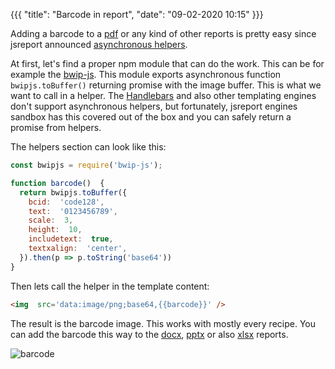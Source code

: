 ﻿{{{
    "title": "Barcode in report",
    "date": "09-02-2020 10:15"
}}}

Adding a barcode to a [pdf](/learn/chrome-pdf) or any kind of other reports is pretty easy since jsreport announced [asynchronous helpers](/learn/templating-engines#asynchronous-helpers).

At first, let's find a proper npm module that can do the work. This can be for example the [bwip-js](https://github.com/metafloor/bwip-js).  This module exports asynchronous function `bwipjs.toBuffer()` returning promise with the image buffer. This is what we want to call in a helper. The [Handlebars](/learn/handlebars) and also other templating engines don't support asynchronous helpers, but fortunately, jsreport engines sandbox has this covered out of the box and you can safely return a promise from helpers.

The helpers section can look like this:
```js
const bwipjs = require('bwip-js');

function barcode()  {
  return bwipjs.toBuffer({
    bcid:  'code128',
    text:  '0123456789',
    scale:  3,
    height:  10,
    includetext:  true,
    textxalign:  'center',
  }).then(p => p.toString('base64'))
}
```

Then lets call the helper in the template content:
```html
<img  src='data:image/png;base64,{{barcode}}' />
```

The result is the barcode image. This works with mostly every recipe. You can add the barcode this way to the [docx](/learn/docx), [pptx](/learn/pptx) or also [xlsx](/learn/xlsx) reports.

![barcode](/blog/barcode.png)


